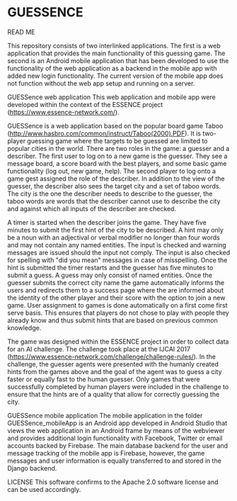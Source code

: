 # GUESSENCE 

READ ME  

This repository consists of two interlinked applications. The first is a web application that provides the main functionality of this guessing game. The second is an Android mobile application that has been developed to use the functionality of the web application as a backend in the mobile app with added new login functionality. The current version of the mobile app does not function without the web app setup and running on a server.

GUESSence web application 
This web application and mobile app were developed within the context of the ESSENCE project (https://www.essence-network.com/). 

GUESSence is a web application based on the popular board game Taboo (http://www.hasbro.com/common/instruct/Taboo(2000).PDF). It is two-player guessing game where the targets to be guessed are limited to popular cities in the world. There are two roles in the game: a guesser and a describer. The first user to log on to a new game is the guesser. They see a message board, a score board with the best players, and some basic game functionality (log out, new game, help). The second player to log onto a game gest assigned the role of the describer. In addition to the view of the guesser, the describer also sees the target city and a set of taboo words. The city is the one the describer needs to describe to the guesser, the taboo words are words that the describer cannot use to describe the city and against which all inputs of the describer are checked. 

A timer is started when the describer joins the game. They have five minutes to submit the first hint of the city to be described. A hint may only be a noun with an adjectival or verbal modifier no longer than four words and may not contain any named entities. The input is checked and warning messages are issued should the input not comply. The input is also checked for spelling with "did you mean" messages in case of misspelling. Once the hint is submitted the timer restarts and the guesser has five minutes to submit a guess. A guess may only consist of named entities. Once the guesser submits the correct city name the game automatically informs the users and redirects them to a success page where the are informed about the identity of the other player and their score with the option to join a new game. User assignment to games is done automatically on a first come first serve basis. This ensures that players do not chose to play with people they already know and thus submit hints that are based on previous common knowledge.  

The game was designed within the ESSENCE project in order to collect data for an AI challenge. The challenge took place at the IJCAI 2017 (https://www.essence-network.com/challenge/challenge-rules/). In the challenge, the guesser agents were presented with the humanly created hints from the games above and the goal of the agent was to guess a city faster or equally fast to the human guesser. Only games that were successfully completed by human players were included in the challenge to ensure that the hints are of a quality that allow for correctly guessing the city. 

GUESSence mobile application 
The mobile application in the folder GUESSence_mobileApp is an Android app developed in Android Studio that views the web application in an Android frame by means of the webviewer and provides additional login functionality with Facebook, Twitter or email accounts backed by Firebase. The main database backend for the user and message tracking of the mobile app is Firebase, however, the game messages and user information is equally transferred to and stored in the Django backend. 

LICENSE
This software confirms to the Apache 2.0 software license and can be used accordingly.


